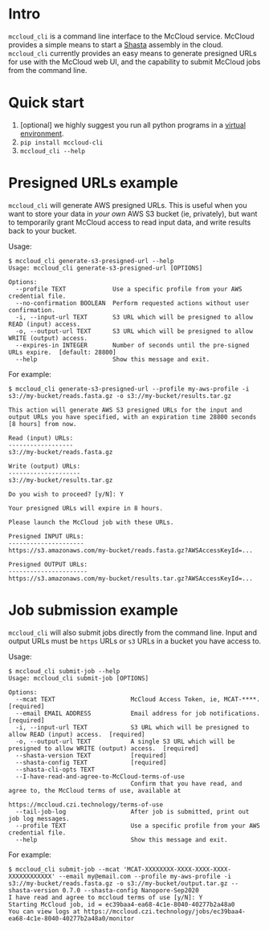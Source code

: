 # Intro

`mccloud_cli` is a command line interface to the McCloud service. McCloud provides
a simple means to start a [Shasta](https://github.com/chanzuckerberg/shasta) assembly
in the cloud. `mccloud_cli` currently provides an easy means to generate presigned URLs for use with the
McCloud web UI, and the capability to submit McCloud jobs from the command line.

# Quick start

1. [optional] we highly suggest you run all python programs in a
   [virtual environment](https://docs.python.org/3/tutorial/venv.html).
2. `pip install mccloud-cli`
3. `mccloud_cli --help`

# Presigned URLs example

`mccloud_cli` will generate AWS presigned URLs. This is useful when you want to store your
data in _your own_ AWS S3 bucket (ie, privately), but want to temporarily grant McCloud
access to read input data, and write results back to your bucket.

Usage:

```
$ mccloud_cli generate-s3-presigned-url --help
Usage: mccloud_cli generate-s3-presigned-url [OPTIONS]

Options:
  --profile TEXT             Use a specific profile from your AWS credential file.
  --no-confirmation BOOLEAN  Perform requested actions without user confirmation.
  -i, --input-url TEXT       S3 URL which will be presigned to allow READ (input) access.
  -o, --output-url TEXT      S3 URL which will be presigned to allow WRITE (output) access.
  --expires-in INTEGER       Number of seconds until the pre-signed URLs expire.  [default: 28800]
  --help                     Show this message and exit.
```

For example:

```
$ mccloud_cli generate-s3-presigned-url --profile my-aws-profile -i s3://my-bucket/reads.fasta.gz -o s3://my-bucket/results.tar.gz

This action will generate AWS S3 presigned URLs for the input and output URLs you have specified, with an expiration time 28800 seconds [8 hours] from now.

Read (input) URLs:
------------------
s3://my-bucket/reads.fasta.gz

Write (output) URLs:
--------------------
s3://my-bucket/results.tar.gz

Do you wish to proceed? [y/N]: Y

Your presigned URLs will expire in 8 hours.

Please launch the McCloud job with these URLs.

Presigned INPUT URLs:
---------------------
https://s3.amazonaws.com/my-bucket/reads.fasta.gz?AWSAccessKeyId=...

Presigned OUTPUT URLs:
----------------------
https://s3.amazonaws.com/my-bucket/results.tar.gz?AWSAccessKeyId=...
```

# Job submission example

`mccloud_cli` will also submit jobs directly from the command line. Input and output URLs must
be `https` URLs or `s3` URLs in a bucket you have access to.

Usage:

```
$ mccloud_cli submit-job --help
Usage: mccloud_cli submit-job [OPTIONS]

Options:
  --mcat TEXT                     McCloud Access Token, ie, MCAT-****.  [required]
  --email EMAIL ADDRESS           Email address for job notifications.  [required]
  -i, --input-url TEXT            S3 URL which will be presigned to allow READ (input) access.  [required]
  -o, --output-url TEXT           A single S3 URL which will be presigned to allow WRITE (output) access.  [required]
  --shasta-version TEXT           [required]
  --shasta-config TEXT            [required]
  --shasta-cli-opts TEXT
  --I-have-read-and-agree-to-McCloud-terms-of-use
                                  Confirm that you have read, and agree to, the McCloud terms of use, available at
                                  https://mccloud.czi.technology/terms-of-use
  --tail-job-log                  After job is submitted, print out job log messages.
  --profile TEXT                  Use a specific profile from your AWS credential file.
  --help                          Show this message and exit.
```

For example:

```
$ mccloud_cli submit-job --mcat 'MCAT-XXXXXXXX-XXXX-XXXX-XXXX-XXXXXXXXXXXX' --email my@email.com --profile my-aws-profile -i s3://my-bucket/reads.fasta.gz -o s3://my-bucket/output.tar.gz --shasta-version 0.7.0 --shasta-config Nanopore-Sep2020
I have read and agree to mccloud terms of use [y/N]: Y
Starting McCloud job, id = ec39baa4-ea68-4c1e-8040-40277b2a48a0
You can view logs at https://mccloud.czi.technology/jobs/ec39baa4-ea68-4c1e-8040-40277b2a48a0/monitor
```
